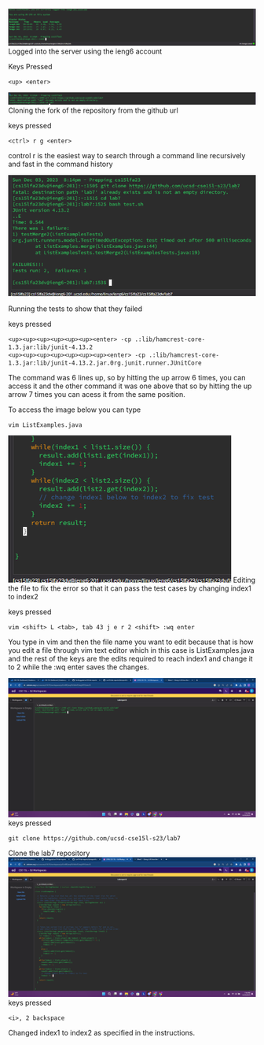 ![image](labreportredo.png)
Logged into the server using the ieng6 account

Keys Pressed 
```
<up> <enter>
```
![image](labreportredo1.png)
Cloning the fork of the repository from the github url

keys pressed
```
<ctrl> r g <enter>
```
control r is the easiest way to search through a command line recursively and fast in the command history


![image](labreportredo2.png)

Running the tests to show that they failed

keys pressed
```
<up><up><up><up><up><up><enter> -cp .:lib/hamcrest-core-1.3.jar:lib/junit-4.13.2
<up><up><up><up><up><up><up><enter> -cp .:lib/hamcrest-core-1.3.jar:lib/junit-4.13.2.jar.0rg.junit.runner.JUnitCore
```
The command was 6 lines up, so by hitting the up arrow 6 times, you can access it and the other command it was one above that so by hitting the up arrow 7 times you can acess it from the same position. 


To access the image below you can type 
```
vim ListExamples.java
```
![image](labreportredo3.png)
Editing the file to fix the error so that it can pass the test cases by changing index1 to index2

keys pressed
```
vim <shift> L <tab>, tab 43 j e r 2 <shift> :wq enter
```
You type in vim and then the file name you want to edit because that is how you edit a file through vim text editor which in this case is ListExamples.java and the rest of the keys are the edits required to reach index1 and change it to 2 while the :wq enter saves the changes.

![image](labreport4.5.png)
keys pressed
```
git clone https://github.com/ucsd-cse15l-s23/lab7
```
Clone the lab7 repository
![image](labreport4.6.png)
keys pressed
```
<i>, 2 backspace
```
Changed index1 to index2 as specified in the instructions.
